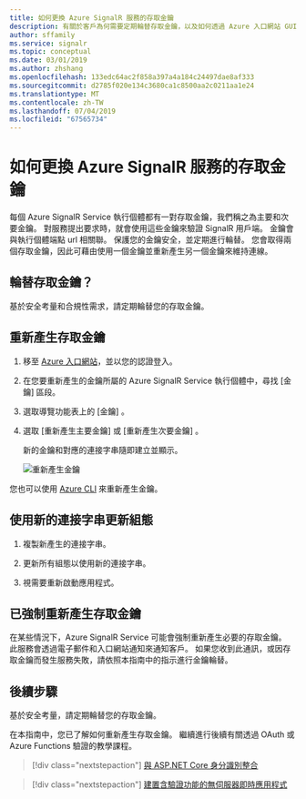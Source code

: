 ```yaml
---
title: 如何更換 Azure SignalR 服務的存取金鑰
description: 有關於客戶為何需要定期輪替存取金鑰，以及如何透過 Azure 入口網站 GUI 和 Azure CLI 執行此作業的概觀。
author: sffamily
ms.service: signalr
ms.topic: conceptual
ms.date: 03/01/2019
ms.author: zhshang
ms.openlocfilehash: 133edc64ac2f858a397a4a184c24497dae8af333
ms.sourcegitcommit: d2785f020e134c3680ca1c8500aa2c0211aa1e24
ms.translationtype: MT
ms.contentlocale: zh-TW
ms.lasthandoff: 07/04/2019
ms.locfileid: "67565734"
---
```

# <a name="how-to-rotate-access-key-for-azure-signalr-service"></a>如何更換 Azure SignalR 服務的存取金鑰

每個 Azure SignalR Service 執行個體都有一對存取金鑰，我們稱之為主要和次要金鑰。 對服務提出要求時，就會使用這些金鑰來驗證 SignalR 用戶端。 金鑰會與執行個體端點 url 相關聯。 保護您的金鑰安全，並定期進行輪替。 您會取得兩個存取金鑰，因此可藉由使用一個金鑰並重新產生另一個金鑰來維持連線。

## <a name="why-rotate-access-keys"></a>輪替存取金鑰？

基於安全考量和合規性需求，請定期輪替您的存取金鑰。

## <a name="regenerate-access-keys"></a>重新產生存取金鑰

1. 移至 [Azure 入口網站](https://portal.azure.com/)，並以您的認證登入。

1. 在您要重新產生的金鑰所屬的 Azure SignalR Service 執行個體中，尋找 [金鑰]  區段。

1. 選取導覽功能表上的 [金鑰]  。

1. 選取 [重新產生主要金鑰]  或 [重新產生次要金鑰]  。

   新的金鑰和對應的連接字串隨即建立並顯示。

   ![重新產生金鑰](media/signalr-howto-key-rotation/regenerate-keys.png)

您也可以使用 [Azure CLI](/cli/azure/signalr/key?view=azure-cli-latest#az-signalr-key-renew) 來重新產生金鑰。

## <a name="update-configurations-with-new-connection-strings"></a>使用新的連接字串更新組態

1. 複製新產生的連接字串。

1. 更新所有組態以使用新的連接字串。

1. 視需要重新啟動應用程式。

## <a name="forced-access-key-regeneration"></a>已強制重新產生存取金鑰

在某些情況下，Azure SignalR Service 可能會強制重新產生必要的存取金鑰。 此服務會透過電子郵件和入口網站通知來通知客戶。 如果您收到此通訊，或因存取金鑰而發生服務失敗，請依照本指南中的指示進行金鑰輪替。

## <a name="next-steps"></a>後續步驟

基於安全考量，請定期輪替您的存取金鑰。

在本指南中，您已了解如何重新產生存取金鑰。 繼續進行後續有關透過 OAuth 或 Azure Functions 驗證的教學課程。

> [!div class="nextstepaction"]
> [與 ASP.NET Core 身分識別整合](./signalr-concept-authenticate-oauth.md)

> [!div class="nextstepaction"]
> [建置含驗證功能的無伺服器即時應用程式](./signalr-tutorial-authenticate-azure-functions.md)